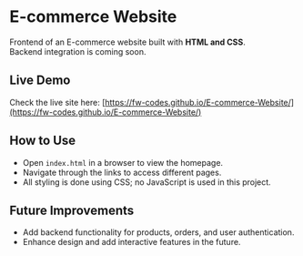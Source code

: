 # E-commerce Website
Frontend of an E-commerce website built with **HTML and CSS**.  
Backend integration is coming soon.

## Live Demo
Check the live site here: [https://fw-codes.github.io/E-commerce-Website/](https://fw-codes.github.io/E-commerce-Website/)

## How to Use
- Open `index.html` in a browser to view the homepage.
- Navigate through the links to access different pages.
- All styling is done using CSS; no JavaScript is used in this project.

## Future Improvements
- Add backend functionality for products, orders, and user authentication.
- Enhance design and add interactive features in the future.
